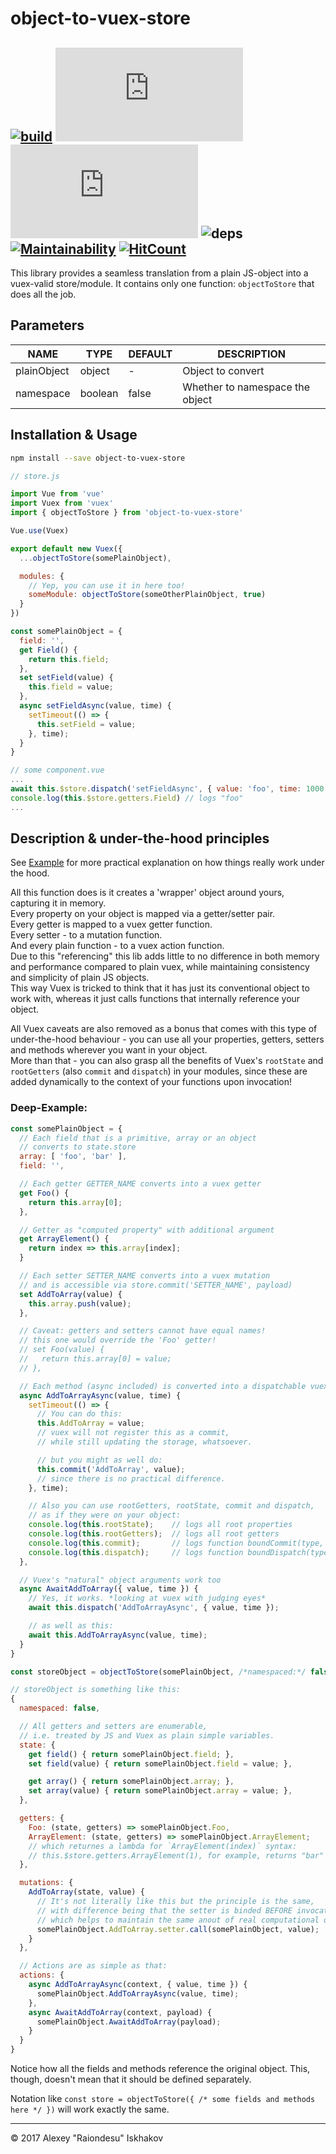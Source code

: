# object-to-vuex-store
## [![build](https://travis-ci.org/Raiondesu/object-to-vuex-store.svg?branch=master)](https://travis-ci.org/Raiondesu/object-to-vuex-store) ![size](https://badges.herokuapp.com/size/npm/object-to-vuex-store@latest/dist/index.js) ![size](https://badges.herokuapp.com/size/npm/object-to-vuex-store@latest/dist/index.js?gzip=true) ![deps](https://david-dm.org/Raiondesu/object-to-vuex-store.svg) [![Maintainability](https://api.codeclimate.com/v1/badges/ad0afa4b2bc44bbd3f57/maintainability)](https://codeclimate.com/github/Raiondesu/object-to-vuex-store/maintainability) [![HitCount](http://hits.dwyl.io/raiondesu/object-to-vuex-store.svg)](http://hits.dwyl.io/Raiondesu/object-to-vuex-store)

This library provides a seamless translation from a plain JS-object into a vuex-valid store/module.
It contains only one function: `objectToStore` that does all the job.

## Parameters

NAME        |  TYPE    |  DEFAULT  | DESCRIPTION
----------- | ------   | --------- | -----------
plainObject | object   |     -     | Object to convert
namespace   | boolean  |   false   | Whether to namespace the object

## Installation & Usage

```bash
npm install --save object-to-vuex-store
```

```js
// store.js

import Vue from 'vue'
import Vuex from 'vuex'
import { objectToStore } from 'object-to-vuex-store'

Vue.use(Vuex)

export default new Vuex({
  ...objectToStore(somePlainObject),

  modules: {
    // Yep, you can use it in here too!
    someModule: objectToStore(someOtherPlainObject, true)
  }
})

const somePlainObject = {
  field: '',
  get Field() {
    return this.field;
  },
  set setField(value) {
    this.field = value;
  },
  async setFieldAsync(value, time) {
    setTimeout(() => {
      this.setField = value;
    }, time);
  }
}

```


```js
// some component.vue
...
await this.$store.dispatch('setFieldAsync', { value: 'foo', time: 1000 });
console.log(this.$store.getters.Field) // logs "foo"
...

```

## Description & under-the-hood principles

See [Example](#Deep-Example) for more practical explanation on how things really work under the hood.

All this function does is it creates a 'wrapper' object around yours, capturing it in memory.  
Every property on your object is mapped via a getter/setter pair.  
Every getter is mapped to a vuex getter function.  
Every setter - to a mutation function.  
And every plain function - to a vuex action function.  
Due to this "referencing" this lib adds little to no difference in both memory and performance compared to plain vuex,
while maintaining consistency and simplicity of plain JS objects.  
This way Vuex is tricked to think that it has just its conventional object to work with,
whereas it just calls functions that internally reference your object.

All Vuex caveats are also removed as a bonus that comes with this type of under-the-hood behaviour - you can use all your properties, getters, setters and methods wherever you want in your object.  
More than that - you can also grasp all the benefits of Vuex's `rootState` and `rootGetters` (also `commit` and `dispatch`) in your modules, since these are added dynamically to the context of your functions upon invocation!

### Deep-Example:

```js
const somePlainObject = {
  // Each field that is a primitive, array or an object
  // converts to state.store
  array: [ 'foo', 'bar' ],
  field: '',

  // Each getter GETTER_NAME converts into a vuex getter
  get Foo() {
    return this.array[0];
  },

  // Getter as "computed property" with additional argument
  get ArrayElement() {
    return index => this.array[index];
  }

  // Each setter SETTER_NAME converts into a vuex mutation
  // and is accessible via store.commit('SETTER_NAME', payload)
  set AddToArray(value) {
    this.array.push(value);
  },

  // Caveat: getters and setters cannot have equal names!
  // this one would override the 'Foo' getter!
  // set Foo(value) {
  //   return this.array[0] = value;
  // },

  // Each method (async included) is converted into a dispatchable vuex action.
  async AddToArrayAsync(value, time) {
    setTimeout(() => {
      // You can do this:
      this.AddToArray = value;
      // vuex will not register this as a commit,
      // while still updating the storage, whatsoever.

      // but you might as well do:
      this.commit('AddToArray', value);
      // since there is no practical difference.
    }, time);

    // Also you can use rootGetters, rootState, commit and dispatch,
    // as if they were on your object:
    console.log(this.rootState);    // logs all root properties
    console.log(this.rootGetters);  // logs all root getters
    console.log(this.commit);       // logs function boundCommit(type, payload) {}
    console.log(this.dispatch);     // logs function boundDispatch(type, payload) {}
  },

  // Vuex's "natural" object arguments work too
  async AwaitAddToArray({ value, time }) {
    // Yes, it works. *looking at vuex with judging eyes*
    await this.dispatch('AddToArrayAsync', { value, time });

    // as well as this:
    await this.AddToArrayAsync(value, time);
  }
}

```

```js
const storeObject = objectToStore(somePlainObject, /*namespaced:*/ false);

// storeObject is something like this:
{
  namespaced: false,

  // All getters and setters are enumerable,
  // i.e. treated by JS and Vuex as plain simple variables.
  state: {
    get field() { return somePlainObject.field; },
    set field(value) { return somePlainObject.field = value; },

    get array() { return somePlainObject.array; },
    set array(value) { return somePlainObject.array = value; },
  },

  getters: {
    Foo: (state, getters) => somePlainObject.Foo,
    ArrayElement: (state, getters) => somePlainObject.ArrayElement;
    // which returnes a lambda for `ArrayElement(index)` syntax:
    // this.$store.getters.ArrayElement(1), for example, returns "bar"
  },

  mutations: {
    AddToArray(state, value) {
      // It's not literally like this but the principle is the same,
      // with difference being that the setter is binded BEFORE invocation
      // which helps to maintain the same anout of real computational operations.
      somePlainObject.AddToArray.setter.call(somePlainObject, value);
    }
  },

  // Actions are as simple as that:
  actions: {
    async AddToArrayAsync(context, { value, time }) {
      somePlainObject.AddToArrayAsync(value, time);
    },
    async AwaitAddToArray(context, payload) {
      somePlainObject.AwaitAddToArray(payload);
    }
  }
}
```

Notice how all the fields and methods reference the original object.
This, though, doesn't mean that it should be defined separately.

Notation like
`const store = objectToStore({ /* some fields and methods here */ })`
will work exactly the same.

-----

© 2017 Alexey "Raiondesu" Iskhakov

